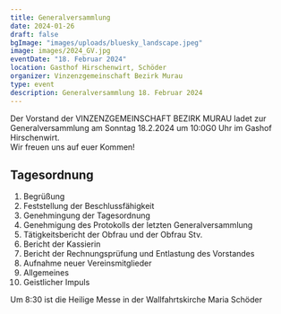 ```yaml
---
title: Generalversammlung
date: 2024-01-26
draft: false
bgImage: "images/uploads/bluesky_landscape.jpeg"
image: images/2024_GV.jpg
eventDate: "18. Februar 2024"
location: Gasthof Hirschenwirt, Schöder
organizer: Vinzenzgemeinschaft Bezirk Murau
type: event
description: Generalversammlung 18. Februar 2024
---
```


Der Vorstand der VINZENZGEMEINSCHAFT BEZIRK MURAU ladet zur Generalversammlung am Sonntag 18.2.2024 um 10:0G0 Uhr im Gashof Hirschenwirt.  
Wir freuen uns auf euer Kommen!
<!--more-->
## Tagesordnung
1. Begrüßung
2. Feststellung der Beschlussfähigkeit
3. Genehmingung der Tagesordnung
4. Genehmigung des Protokolls der letzten Generalversammlung
5. Tätigkeitsbericht der Obfrau und der Obfrau Stv.
6. Bericht der Kassierin
7. Bericht der Rechnungsprüfung und Entlastung des Vorstandes
8. Aufnahme neuer Vereinsmitglieder
9. Allgemeines
10. Geistlicher Impuls


Um 8:30 ist die Heilige Messe in der Wallfahrtskirche Maria Schöder